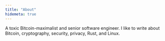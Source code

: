 ```yaml
---
title: "About"
hidemeta: true
---
```


A toxic Bitcoin-maximalist and senior software engineer.
I like to write about Bitcoin, cryptography, security, privacy, Rust, and Linux.
